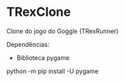 # TRexClone
Clone do jogo do Goggle (TRexRunner)


Dependências:
- Biblioteca pygame

python -m pip install -U pygame
